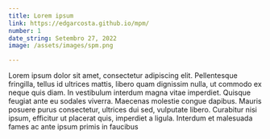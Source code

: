 ```yaml
---
title: Lorem ipsum
link: https://edgarcosta.github.io/mpm/
number: 1
date_string: Setembro 27, 2022
image: /assets/images/spm.png

---
```

Lorem ipsum dolor sit amet, consectetur adipiscing elit. Pellentesque fringilla, tellus id ultrices mattis, libero quam dignissim nulla, ut commodo ex neque quis diam. In vestibulum interdum magna vitae imperdiet. Quisque feugiat ante eu sodales viverra. Maecenas molestie congue dapibus. Mauris posuere purus consectetur, ultrices dui sed, vulputate libero. Curabitur nisi ipsum, efficitur ut placerat quis, imperdiet a ligula. Interdum et malesuada fames ac ante ipsum primis in faucibus
